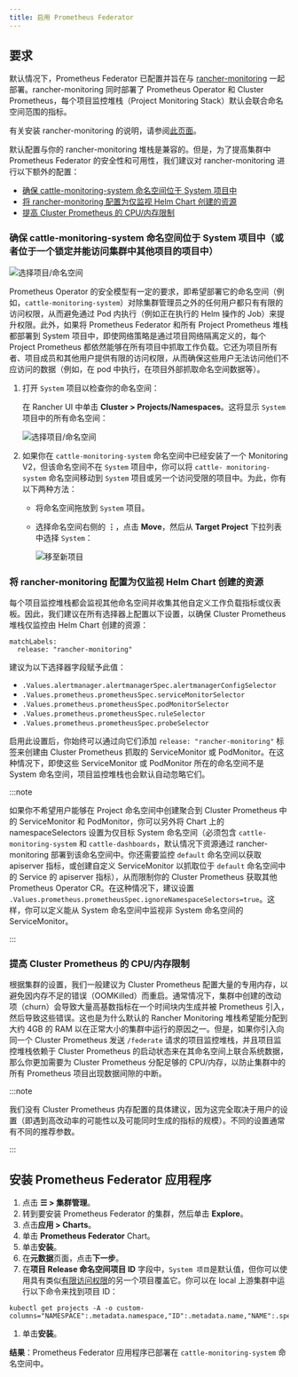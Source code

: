 ```yaml
---
title: 启用 Prometheus Federator
---
```


## 要求

默认情况下，Prometheus Federator 已配置并旨在与 [rancher-monitoring](https://rancher.com/docs/rancher/v2.6/en/monitoring-alerting/) 一起部署。rancher-monitoring 同时部署了 Prometheus Operator 和 Cluster Prometheus，每个项目监控堆栈（Project Monitoring Stack）默认会联合命名空间范围的指标。

有关安装 rancher-monitoring 的说明，请参阅[此页面](../enable-monitoring.md)。

默认配置与你的 rancher-monitoring 堆栈是兼容的。但是，为了提高集群中 Prometheus Federator 的安全性和可用性，我们建议对 rancher-monitoring 进行以下额外的配置：

- [确保 cattle-monitoring-system 命名空间位于 System 项目中](#确保-cattle-monitoring-system-命名空间位于-system-项目中或者位于一个锁定并能访问集群中其他项目的项目中)
- [将 rancher-monitoring 配置为仅监视 Helm Chart 创建的资源](#将-rancher-monitoring-配置为仅监视-helm-chart-创建的资源)
- [提高 Cluster Prometheus 的 CPU/内存限制](#提高-cluster-prometheus-的-cpu内存限制)

### 确保 cattle-monitoring-system 命名空间位于 System 项目中（或者位于一个锁定并能访问集群中其他项目的项目中）

![选择项目/命名空间](/img/install-in-system-project.png)

Prometheus Operator 的安全模型有一定的要求，即希望部署它的命名空间（例如，`cattle-monitoring-system`）对除集群管理员之外的任何用户都只有有限的访问权限，从而避免通过 Pod 内执行（例如正在执行的 Helm 操作的 Job）来提升权限。此外，如果将 Prometheus Federator 和所有 Project Prometheus 堆栈都部署到 System 项目中，即使网络策略是通过项目网络隔离定义的，每个 Project Prometheus 都依然能够在所有项目中抓取工作负载。它还为项目所有者、项目成员和其他用户提供有限的访问权限，从而确保这些用户无法访问他们不应访问的数据（例如，在 pod 中执行，在项目外部抓取命名空间数据等）。

1. 打开 `System` 项目以检查你的命名空间：

   在 Rancher UI 中单击 **Cluster > Projects/Namespaces**。这将显示 `System` 项目中的所有命名空间：

   ![选择项目/命名空间](/img/cattle-monitoring-system.png)

1. 如果你在 `cattle-monitoring-system` 命名空间中已经安装了一个 Monitoring V2，但该命名空间不在 `System` 项目中，你可以将 `cattle- monitoring-system` 命名空间移动到 `System` 项目或另一个访问受限的项目中。为此，你有以下两种方法：

   - 将命名空间拖放到 `System` 项目。
   - 选择命名空间右侧的 **⋮**，点击 **Move**，然后从 **Target Project** 下拉列表中选择 `System`：

      ![移至新项目](/img/move-to-new-project.png)

### 将 rancher-monitoring 配置为仅监视 Helm Chart 创建的资源

每个项目监控堆栈都会监视其他命名空间并收集其他自定义工作负载指标或仪表板。因此，我们建议在所有选择器上配置以下设置，以确保 Cluster Prometheus 堆栈仅监控由 Helm Chart 创建的资源：

```
matchLabels:
  release: "rancher-monitoring"
```

建议为以下选择器字段赋予此值：
- `.Values.alertmanager.alertmanagerSpec.alertmanagerConfigSelector`
- `.Values.prometheus.prometheusSpec.serviceMonitorSelector`
- `.Values.prometheus.prometheusSpec.podMonitorSelector`
- `.Values.prometheus.prometheusSpec.ruleSelector`
- `.Values.prometheus.prometheusSpec.probeSelector`

启用此设置后，你始终可以通过向它们添加 `release: "rancher-monitoring"` 标签来创建由 Cluster Prometheus 抓取的 ServiceMonitor 或 PodMonitor。在这种情况下，即使这些 ServiceMonitor 或 PodMonitor 所在的命名空间不是 System 命名空间，项目监控堆栈也会默认自动忽略它们。

:::note

如果你不希望用户能够在 Project 命名空间中创建聚合到 Cluster Prometheus 中的 ServiceMonitor 和 PodMonitor，你可以另外将 Chart 上的 namespaceSelectors 设置为仅目标 System 命名空间（必须包含 `cattle-monitoring-system` 和 `cattle-dashboards`，默认情况下资源通过 rancher-monitoring 部署到该命名空间中。你还需要监控 `default` 命名空间以获取 apiserver 指标，或创建自定义 ServiceMonitor 以抓取位于 `default` 命名空间中的 Service 的 apiserver 指标），从而限制你的 Cluster Prometheus 获取其他 Prometheus Operator CR。在这种情况下，建议设置 `.Values.prometheus.prometheusSpec.ignoreNamespaceSelectors=true`。这样，你可以定义能从 System 命名空间中监视非 System 命名空间的 ServiceMonitor。

:::

### 提高 Cluster Prometheus 的 CPU/内存限制

根据集群的设置，我们一般建议为 Cluster Prometheus 配置大量的专用内存，以避免因内存不足的错误（OOMKilled）而重启。通常情况下，集群中创建的改动项（churn）会导致大量高基数指标在一个时间块内生成并被 Prometheus 引入，然后导致这些错误。这也是为什么默认的 Rancher Monitoring 堆栈希望能分配到大约 4GB 的 RAM 以在正常大小的集群中运行的原因之一。但是，如果你引入向同一个 Cluster Prometheus 发送 `/federate` 请求的项目监控堆栈，并且项目监控堆栈依赖于 Cluster Prometheus 的启动状态来在其命名空间上联合系统数据，那么你更加需要为 Cluster Prometheus 分配足够的 CPU/内存，以防止集群中的所有 Prometheus 项目出现数据间隙的中断。

:::note

我们没有 Cluster Prometheus 内存配置的具体建议，因为这完全取决于用户的设置（即遇到高改动率的可能性以及可能同时生成的指标的规模）。不同的设置通常有不同的推荐参数。

:::

## 安装 Prometheus Federator 应用程序

1. 点击 **☰ > 集群管理**。
1. 转到要安装 Prometheus Federator 的集群，然后单击 **Explore**。
1. 点击**应用 > Charts**。
1. 单击 **Prometheus Federator** Chart。
1. 单击**安装**。
1. 在**元数据**页面，点击**下一步**。
1. 在**项目 Release 命名空间项目 ID** 字段中，`System 项目`是默认值，但你可以使用具有类似[有限访问权限](#确保-cattle-monitoring-system-命名空间位于-system-项目中或者位于一个锁定并能访问集群中其他项目的项目中)的另一个项目覆盖它。你可以在 local 上游集群中运行以下命令来找到项目 ID：

```plain
kubectl get projects -A -o custom-columns="NAMESPACE":.metadata.namespace,"ID":.metadata.name,"NAME":.spec.displayName
```

1. 单击**安装**。

**结果**：Prometheus Federator 应用程序已部署在 `cattle-monitoring-system` 命名空间中。
